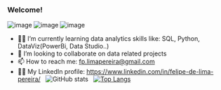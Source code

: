 ### Welcome!
![image](https://img.shields.io/badge/GitHub-100000?style=for-the-badge&logo=github&logoColor=white)
![image](https://img.shields.io/badge/LinkedIn-0077B5?style=for-the-badge&logo=linkedin&logoColor=white)
![image](https://img.shields.io/badge/Gmail-D14836?style=for-the-badge&logo=gmail&logoColor=white)
&nbsp;

- 👨‍💻 I’m currently learning data analytics skills like: SQL, Python, DataViz(PowerBi, Data Studio..)
- 👯 I’m looking to collaborate on data related projects
- 📫 How to reach me: fp.limapereira@gmail.com
- 🧑‍💼 My LinkedIn profile: https://www.linkedin.com/in/felipe-de-lima-pereira/
&nbsp;
![GitHub stats](https://github-readme-stats.vercel.app/api?username=fplimapereira&show_icons=true&theme=synthwave)
&nbsp;
[![Top Langs](https://github-readme-stats.vercel.app/api/top-langs/?username=fplimapereira&layout=compact)](https://github.com/fplimapereira/github-readme-stats)

